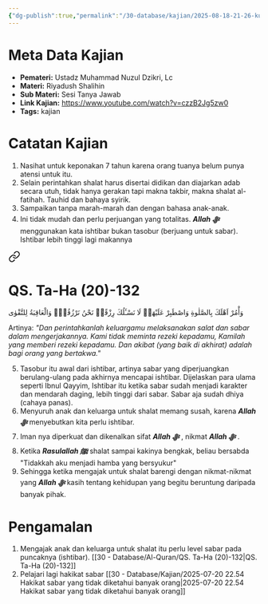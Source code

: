 ```yaml
---
{"dg-publish":true,"permalink":"/30-database/kajian/2025-08-18-21-26-kunci-mengajarkan-anak-shalat/","tags":["kajian"]}
---
```




# Meta Data Kajian 
<div><ul class="dataview list-view-ul"><li><span><strong>Pemateri:</strong> Ustadz Muhammad Nuzul Dzikri, Lc</span></li><li><span><strong>Materi:</strong> Riyadush Shalihin</span></li><li><span><strong>Sub Materi:</strong> Sesi Tanya Jawab</span></li><li><span><strong>Link Kajian:</strong> <a rel="noopener nofollow" class="external-link" href="https://www.youtube.com/watch?v=czzB2Jg5zw0" target="_blank">https://www.youtube.com/watch?v=czzB2Jg5zw0</a></span></li><li><span><strong>Tags:</strong> kajian</span></li></ul></div>
   
# Catatan Kajian
1. Nasihat untuk keponakan 7 tahun karena orang tuanya belum punya atensi untuk itu.
2. Selain perintahkan shalat harus disertai didikan dan diajarkan adab secara utuh, tidak hanya gerakan tapi makna takbir, makna shalat al-fatihah. Tauhid dan bahaya syirik.
3. Sampaikan tanpa marah-marah dan dengan bahasa anak-anak.
4. Ini tidak mudah dan perlu perjuangan yang totalitas. ***Allah ﷻ*** menggunakan kata ishtibar bukan tasobur (berjuang untuk sabar). Ishtibar lebih tinggi lagi makannya
<div class="transclusion internal-embed is-loaded"><a class="markdown-embed-link" href="/30-database/al-quran/qs-ta-ha-20-132/" aria-label="Open link"><svg xmlns="http://www.w3.org/2000/svg" width="24" height="24" viewBox="0 0 24 24" fill="none" stroke="currentColor" stroke-width="2" stroke-linecap="round" stroke-linejoin="round" class="svg-icon lucide-link"><path d="M10 13a5 5 0 0 0 7.54.54l3-3a5 5 0 0 0-7.07-7.07l-1.72 1.71"></path><path d="M14 11a5 5 0 0 0-7.54-.54l-3 3a5 5 0 0 0 7.07 7.07l1.71-1.71"></path></svg></a><div class="markdown-embed">





# QS. Ta-Ha (20)-132
وَأْمُرْ اَهْلَكَ بِالصَّلٰوةِ وَاصْطَبِرْ عَلَيْهَاۗ  لَا نَسْـَٔلُكَ رِزْقًاۗ نَحْنُ نَرْزُقُكَۗ وَالْعَاقِبَةُ لِلتَّقْوٰى 

Artinya: *"Dan perintahkanlah keluargamu melaksanakan salat dan sabar dalam mengerjakannya. Kami tidak meminta rezeki kepadamu, Kamilah yang memberi rezeki kepadamu. Dan akibat (yang baik di akhirat) adalah bagi orang yang bertakwa."*


</div></div>

5. Tasobur itu awal dari ishtibar, artinya sabar yang diperjuangkan berulang-ulang pada akhirnya mencapai ishtibar. Dijelaskan para ulama seperti Ibnul Qayyim, Ishtibar itu ketika sabar sudah menjadi karakter dan mendarah daging, lebih tinggi dari sabar. Sabar aja sudah dhiya (cahaya panas).
6. Menyuruh anak dan keluarga untuk shalat memang susah, karena ***Allah ﷻ*** menyebutkan kita perlu ishtibar.
7. Iman nya diperkuat dan dikenalkan sifat ***Allah ﷻ*** , nikmat ***Allah ﷻ*** .
8. Ketika ***Rasulallah ﷺ***  shalat sampai kakinya bengkak, beliau bersabda "Tidakkah aku menjadi hamba yang bersyukur"
9. Sehingga ketika mengajak untuk shalat barengi dengan nikmat-nikmat yang ***Allah ﷻ*** kasih tentang kehidupan yang begitu beruntung daripada banyak pihak.


# Pengamalan
1. Mengajak anak dan keluarga untuk shalat itu perlu level sabar pada puncaknya (ishtibar). [[30 - Database/Al-Quran/QS. Ta-Ha (20)-132\|QS. Ta-Ha (20)-132]]
2. Pelajari lagi hakikat sabar [[30 - Database/Kajian/2025-07-20 22.54 Hakikat sabar yang tidak diketahui banyak orang\|2025-07-20 22.54 Hakikat sabar yang tidak diketahui banyak orang]]
 

 
